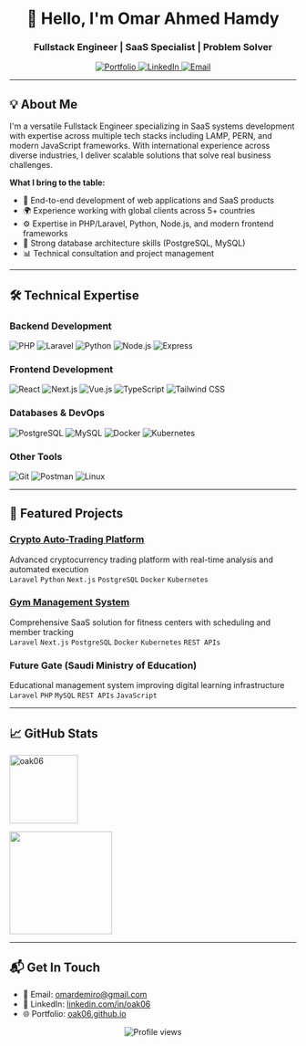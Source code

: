 <h1 align="center">👋 Hello, I'm Omar Ahmed Hamdy</h1>
<h3 align="center">Fullstack Engineer | SaaS Specialist | Problem Solver</h3>

<p align="center">
  <a href="https://oak06.github.io/" target="_blank">
    <img src="https://img.shields.io/badge/Portfolio-%23000000.svg?style=for-the-badge&logo=react&logoColor=white" alt="Portfolio">
  </a>
  <a href="https://linkedin.com/in/oak06" target="_blank">
    <img src="https://img.shields.io/badge/LinkedIn-0077B5?style=for-the-badge&logo=linkedin&logoColor=white" alt="LinkedIn">
  </a>
  <a href="mailto:omardemiro@gmail.com">
    <img src="https://img.shields.io/badge/Email-D14836?style=for-the-badge&logo=gmail&logoColor=white" alt="Email">
  </a>
</p>

---

## 💡 About Me

I'm a versatile Fullstack Engineer specializing in SaaS systems development with expertise across multiple tech stacks including LAMP, PERN, and modern JavaScript frameworks. With international experience across diverse industries, I deliver scalable solutions that solve real business challenges.

**What I bring to the table:**
- 🚀 End-to-end development of web applications and SaaS products
- 🌍 Experience working with global clients across 5+ countries
- ⚙️ Expertise in PHP/Laravel, Python, Node.js, and modern frontend frameworks
- 🧩 Strong database architecture skills (PostgreSQL, MySQL)
- 📊 Technical consultation and project management

---

## 🛠 Technical Expertise

### **Backend Development**
![PHP](https://img.shields.io/badge/PHP-777BB4?style=for-the-badge&logo=php&logoColor=white)
![Laravel](https://img.shields.io/badge/Laravel-FF2D20?style=for-the-badge&logo=laravel&logoColor=white)
![Python](https://img.shields.io/badge/Python-3776AB?style=for-the-badge&logo=python&logoColor=white)
![Node.js](https://img.shields.io/badge/Node.js-43853D?style=for-the-badge&logo=node.js&logoColor=white)
![Express](https://img.shields.io/badge/Express.js-404D59?style=for-the-badge)

### **Frontend Development**
![React](https://img.shields.io/badge/React-20232A?style=for-the-badge&logo=react&logoColor=61DAFB)
![Next.js](https://img.shields.io/badge/Next.js-000000?style=for-the-badge&logo=next.js&logoColor=white)
![Vue.js](https://img.shields.io/badge/Vue.js-35495E?style=for-the-badge&logo=vue.js&logoColor=4FC08D)
![TypeScript](https://img.shields.io/badge/TypeScript-007ACC?style=for-the-badge&logo=typescript&logoColor=white)
![Tailwind CSS](https://img.shields.io/badge/Tailwind_CSS-38B2AC?style=for-the-badge&logo=tailwind-css&logoColor=white)

### **Databases & DevOps**
![PostgreSQL](https://img.shields.io/badge/PostgreSQL-316192?style=for-the-badge&logo=postgresql&logoColor=white)
![MySQL](https://img.shields.io/badge/MySQL-005C84?style=for-the-badge&logo=mysql&logoColor=white)
![Docker](https://img.shields.io/badge/Docker-2496ED?style=for-the-badge&logo=docker&logoColor=white)
![Kubernetes](https://img.shields.io/badge/Kubernetes-326CE5?style=for-the-badge&logo=kubernetes&logoColor=white)

### **Other Tools**
![Git](https://img.shields.io/badge/Git-F05032?style=for-the-badge&logo=git&logoColor=white)
![Postman](https://img.shields.io/badge/Postman-FF6C37?style=for-the-badge&logo=postman&logoColor=white)
![Linux](https://img.shields.io/badge/Linux-FCC624?style=for-the-badge&logo=linux&logoColor=black)

---

## 🚀 Featured Projects

### [Crypto Auto-Trading Platform](https://caibot.org)
Advanced cryptocurrency trading platform with real-time analysis and automated execution  
`Laravel` `Python` `Next.js` `PostgreSQL` `Docker` `Kubernetes`

### [Gym Management System](https://gymflyte.com)
Comprehensive SaaS solution for fitness centers with scheduling and member tracking  
`Laravel` `Next.js` `PostgreSQL` `Docker` `Kubernetes` `REST APIs`

### Future Gate (Saudi Ministry of Education)
Educational management system improving digital learning infrastructure  
`Laravel` `PHP` `MySQL` `REST APIs` `JavaScript`

---

## 📈 GitHub Stats

<p>
  <img height="120em" src="https://github-profile-trophy.vercel.app/?username=oak06&theme=onedark&margin-w=15&no-bg=true&rank=SECRET,SSS,SS,S,AAA,AA,A" alt="oak06" />
</p>
<p>
  <img height="180em" src="https://github-readme-stats.vercel.app/api/top-langs/?username=oak06&layout=compact&langs_count=8&theme=dark"/>
</p>

---

## 📬 Get In Touch

- 💌 Email: [omardemiro@gmail.com](mailto:omardemiro@gmail.com)
- 💼 LinkedIn: [linkedin.com/in/oak06](https://linkedin.com/in/oak06)
- 🌐 Portfolio: [oak06.github.io](https://oak06.github.io/)

<p align="center">
  <img src="https://komarev.com/ghpvc/?username=oak06&label=Profile+Views&color=blue&style=flat" alt="Profile views" /> 
</p>

